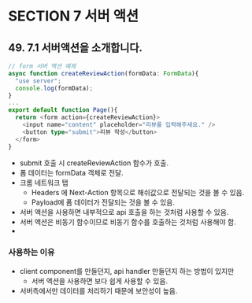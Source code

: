 # SECTION 7 서버 액션
## 49. 7.1 서버액션을 소개합니다. 
```typescript
// form 서버 액션 예제
async function createReviewAction(formData: FormData){
  "use server";
  console.log(formData);
}
...
export default function Page(){
  return <form action={createReviewAction}>
    <input name="content" placeholder="리뷰를 입력해주세요." />
    <button type="submit">리뷰 작성</button>
  </form>
}
```
- submit 호출 시 createReviewAction 함수가 호출.
- 폼 데이터는 formData 객체로 전달.
- 크롬 네트워크 탭
    - Headers 에 Next-Action 항목으로 해쉬값으로 전달되는 것을 볼 수 있음.
    - Payload에 폼 데이터가 전달되는 것을 볼 수 있음.
- 서버 액션을 사용하면 내부적으로 api 호출을 하는 것처럼 사용할 수 있음.
- 서버 액션은 비동기 함수이므로 비동기 함수를 호출하는 것처럼 사용해야 함.
-

### 사용하는 이유
- client component를 만들던지, api handler 만들던지 하는 방법이 있지만
    - 서버 액션을 사용하면 보다 쉽게 사용할 수 있음.
- 서버측에서만 데이터를 처리하기 때문에 보안성이 높음.
